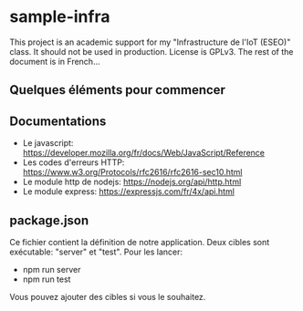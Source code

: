 # sample-infra

This project is an academic support for my "Infrastructure de l'IoT
(ESEO)" class. It should not be used in production. License is GPLv3.
The rest of the document is in French...


## Quelques éléments pour commencer

## Documentations

- Le javascript: https://developer.mozilla.org/fr/docs/Web/JavaScript/Reference
- Les codes d'erreurs HTTP:
https://www.w3.org/Protocols/rfc2616/rfc2616-sec10.html
- Le module http de nodejs: https://nodejs.org/api/http.html
- Le module express: https://expressjs.com/fr/4x/api.html

## package.json

Ce fichier contient la définition de notre application. Deux cibles
sont exécutable: "server" et "test". Pour les lancer:

- npm run server
- npm run test

Vous pouvez ajouter des cibles si vous le souhaitez.
